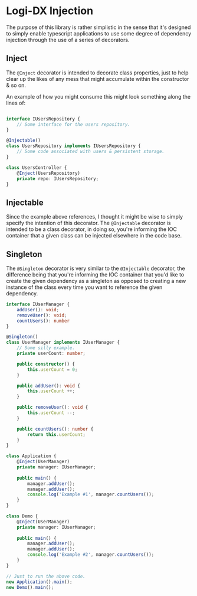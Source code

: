 # Logi-DX Injection

The purpose of this library is rather simplistic in the sense that it's designed to simply 
enable typescript applications to use some degree of dependency injection through the use 
of a series of decorators. 

## Inject 

The ```@Inject``` decorator is intended to decorate class properties, just to help clear up 
the likes of any mess that might accumulate within the constructor & so on. 

An example of how you might consume this might look something along the lines of:

```typescript

interface IUsersRepository {
    // Some interface for the users repository.
}

@Injectable()
class UsersRepository implements IUsersRepository {
    // Some code associated with users & persistent storage.
}

class UsersController {
    @Inject(UsersRepository)
    private repo: IUsersRepository;
}
```

## Injectable 

Since the example above references, I thought it might be wise to simply 
specify the intention of this decorator. The ```@Injectable``` decorator 
is intended to be a class decorator, in doing so, you're informing the 
IOC container that a given class can be injected elsewhere in the code
base. 

## Singleton
The ```@Singleton``` decorator is very similar to the ```@Injectable```
decorator, the difference being that you're informing the IOC container 
that you'd like to create the given dependency as a singleton as opposed 
to creating a new instance of the class every time you want to reference 
the given dependency. 

```typescript
interface IUserManager {
    addUser(): void;
    removeUser(): void;
    countUsers(): number
}

@Singleton()
class UserManager implements IUserManager {
    // Some silly example. 
    private userCount: number;

    public constructor() {
        this.userCount = 0;
    }

    public addUser(): void {
        this.userCount ++;
    }

    public removeUser(): void {
        this.userCount --;
    }

    public countUsers(): number {
        return this.userCount;
    }
}

class Application {
    @Inject(UserManager)
    private manager: IUserManager;
    
    public main() {
        manager.addUser();
        manager.addUser();
        console.log('Example #1', manager.countUsers());
    }
}

class Demo {
    @Inject(UserManager)
    private manager: IUserManager;
    
    public main() {
        manager.addUser();
        manager.addUser();
        console.log('Example #2', manager.countUsers());
    }
}

// Just to run the above code. 
new Application().main();
new Demo().main();
```
